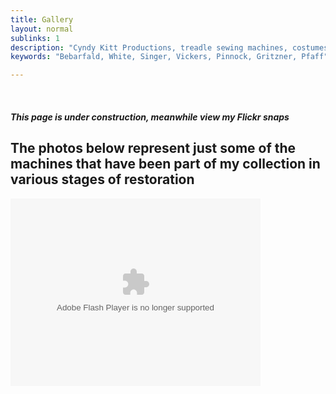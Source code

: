 ```yaml
---
title: Gallery
layout: normal
sublinks: 1
description: "Cyndy Kitt Productions, treadle sewing machines, costumes, vintage treadle sewing machines, reproduction sewing machine manuals."
keywords: "Bebarfald, White, Singer, Vickers, Pinnock, Gritzner, Pfaff"

---
```


<div class="container">
<div class="row my-4">
<div class="col-2">&nbsp; </div>
<div class="col-8 text-center mr-4">
  <h5>This page is under construction, meanwhile view my Flickr snaps</h5>
<h2>The photos below represent just some of the machines that have been 
part of my collection in various stages of restoration</h2>
<p><object width="400" height="300">
<param name="flashvars" value="offsite=true&lang=en-us&page_show_url=%2Fphotos%2Fcyndykitt%2Fsets%2F72157621674930783%2Fshow%2F&page_show_back_url=%2Fphotos%2Fcyndykitt%2Fsets%2F72157621674930783%2F&set_id=72157621674930783&jump_to=">
<param name="movie" value="http://www.flickr.com/apps/slideshow/show.swf?v=104087">
<param name="allowFullScreen" value="true">
<embed type="application/x-shockwave-flash" src="//www.flickr.com/apps/slideshow/show.swf?v=104087" allowfullscreen="true" flashvars="offsite=true&lang=en-us&page_show_url=%2Fphotos%2Fcyndykitt%2Fsets%2F72157621674930783%2Fshow%2F&page_show_back_url=%2Fphotos%2Fcyndykitt%2Fsets%2F72157621674930783%2F&set_id=72157621674930783&jump_to=" width="400" height="300">
</embed> 
</object> </p>
</div>
<div class="col-2">&nbsp; </div>
</div>
</div>
